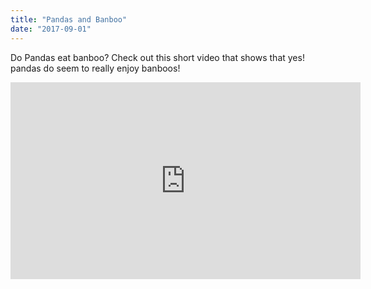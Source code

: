 ```yaml
---
title: "Pandas and Banboo"
date: "2017-09-01"
---
```


Do Pandas eat banboo? Check out this short video that shows that yes! pandas do
seem to really enjoy banboos!

<iframe width="560" height="315" src="https://www.youtube.com/embed/4SZl1r2O_bY" frameborder="0" allowfullscreen></iframe>